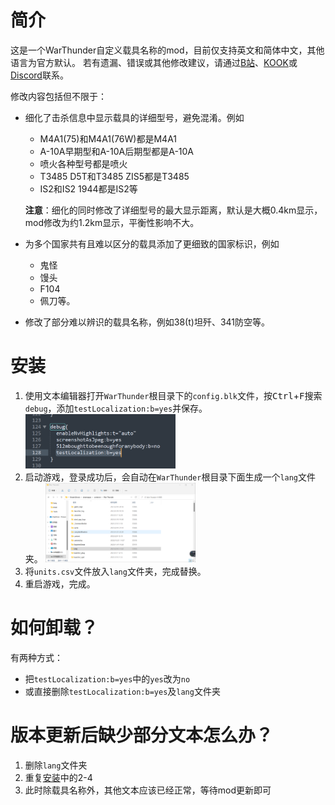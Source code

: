 # 简介
这是一个WarThunder自定义载具名称的mod，目前仅支持英文和简体中文，其他语言为官方默认。
若有遗漏、错误或其他修改建议，请通过[B站](https://space.bilibili.com/36345740)、[KOOK](https://kaihei.co/aGkeNB)或[Discord](https://discord.gg/jpZuPczs55)联系。

修改内容包括但不限于：
+ 细化了击杀信息中显示载具的详细型号，避免混淆。例如
  - M4A1(75)和M4A1(76W)都是M4A1
  - A-10A早期型和A-10A后期型都是A-10A
  - 喷火各种型号都是喷火
  - T3485 D5T和T3485 ZIS5都是T3485
  - IS2和IS2 1944都是IS2等
  
  **注意**：细化的同时修改了详细型号的最大显示距离，默认是大概0.4km显示，mod修改为约1.2km显示，平衡性影响不大。
+ 为多个国家共有且难以区分的载具添加了更细致的国家标识，例如
  - 鬼怪
  - 馒头
  - F104
  - 佩刀等。
+ 修改了部分难以辨识的载具名称，例如38(t)坦歼、341防空等。

# 安装
1. 使用文本编辑器打开`WarThunder`根目录下的`config.blk`文件，按<kbd>Ctrl</kbd>+<kbd>F</kbd>搜索`debug`，添加`testLocalization:b=yes`并保存。
   <img decoding="async" src="./images/configblk.png" width="50%">
2. 启动游戏，登录成功后，会自动在`WarThunder`根目录下面生成一个`lang`文件夹。
   <img decoding="async" src="./images/lang.png" width="50%">
3. 将`units.csv`文件放入`lang`文件夹，完成替换。
4. 重启游戏，完成。
   

# 如何卸载？
有两种方式：
+ 把`testLocalization:b=yes`中的`yes`改为`no`
+ 或直接删除`testLocalization:b=yes`及`lang`文件夹

# 版本更新后缺少部分文本怎么办？
1. 删除`lang`文件夹
2. 重复[安装](#安装)中的2-4
3. 此时除载具名称外，其他文本应该已经正常，等待mod更新即可